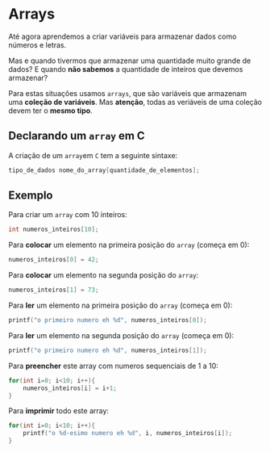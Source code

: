 # Arrays

Até agora aprendemos a criar variáveis para armazenar dados como números e letras.

Mas e quando tivermos que armazenar uma quantidade muito grande de dados? E quando **não sabemos** a quantidade de inteiros que devemos armazenar?

Para estas situações usamos `arrays`, que são variáveis que armazenam uma **coleção de variáveis**. Mas **atenção**, todas as veriáveis de uma coleção devem ter o **mesmo tipo**.

## Declarando um `array` em C

A criação de um `array`em `C` tem a seguinte sintaxe:
``` c
tipo_de_dados nome_do_array[quantidade_de_elementos];
```

## Exemplo

Para criar um `array` com 10 inteiros:
``` c
int numeros_inteiros[10];
```

Para **colocar** um elemento na primeira posição do `array` (começa em 0):
``` c
numeros_inteiros[0] = 42;
```

Para **colocar** um elemento na segunda posição do `array`:
``` c
numeros_inteiros[1] = 73;
```

Para **ler** um elemento na primeira posição do `array` (começa em 0):
``` c
printf("o primeiro numero eh %d", numeros_inteiros[0]);
```

Para **ler** um elemento na segunda posição do `array` (começa em 0):
``` c
printf("o primeiro numero eh %d", numeros_inteiros[1]);
```

Para **preencher** este array com numeros sequenciais de 1 a 10:
``` c
for(int i=0; i<10; i++){
    numeros_inteiros[i] = i+1;
}
```

Para **imprimir** todo este array:
``` c
for(int i=0; i<10; i++){
    printf("o %d-esimo numero eh %d", i, numeros_inteiros[i]);
}
```







